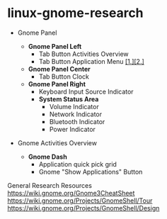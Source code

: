 # linux-gnome-research

* Gnome Panel
  *  **Gnome Panel Left** 
     * Tab Button Activities Overview 
     * Tab Button Application Menu [[1.]](https://wiki.gnome.org/Design/OS/AppMenu)[[2.]](https://wiki.gnome.org/HowDoI/ApplicationMenu)
  * **Gnome Panel Center**
     * Tab Button Clock
  * **Gnome Panel Right**
     * Keyboard Input Source Indicator
     * **System Status Area** 
       * Volume Indicator 
       * Network Indicator
       * Bluetooth Indicator
       * Power Indicator
       
* Gnome Activities Overview
  * **Gnome Dash** 
    * Application quick pick grid
    * Gnome "Show Applications" Button
  
General Research Resources  
https://wiki.gnome.org/Gnome3CheatSheet  
https://wiki.gnome.org/Projects/GnomeShell/Tour  
https://wiki.gnome.org/Projects/GnomeShell/Design
